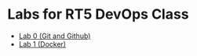 # Labs for RT5 DevOps Class

- [Lab 0 (Git and Github)](0-git/README.md)
- [Lab 1 (Docker)](1-docker/README.md)